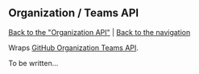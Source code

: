 ## Organization / Teams API
[Back to the "Organization API"](../organization.md) | [Back to the navigation](../README.md)

Wraps [GitHub Organization Teams API](http://developer.github.com/v3/organization/teams/).

To be written...
